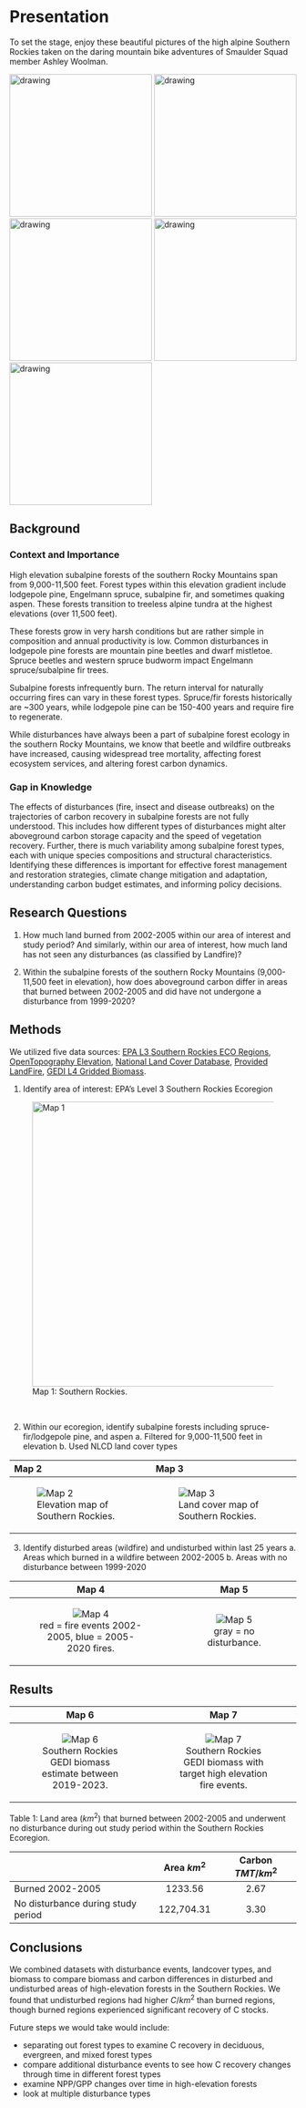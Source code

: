 # Presentation

To set the stage, enjoy these beautiful pictures of the high alpine Southern Rockies taken on the daring mountain bike adventures of Smaulder Squad member Ashley Woolman.
<p float="left">
  <img src="https://raw.githubusercontent.com/CU-ESIIL/FCC24_Group_5/main/docs/project-documentation/IMG_0138.jpg" alt="drawing" width="250"/>
  <img src="https://raw.githubusercontent.com/CU-ESIIL/FCC24_Group_5/main/docs/project-documentation/IMG_5108.jpg" alt="drawing" width="250"/>
  <img src="https://raw.githubusercontent.com/CU-ESIIL/FCC24_Group_5/main/docs/project-documentation/IMG_5256.jpg" alt="drawing" width="250"/>
  <img src="https://raw.githubusercontent.com/CU-ESIIL/FCC24_Group_5/main/docs/project-documentation/IMG_9651.JPG" alt="drawing" width="250"/>
  <img src="https://raw.githubusercontent.com/CU-ESIIL/FCC24_Group_5/main/docs/project-documentation/original_6409622c-b99b-42ec-aff2-b0870d097180_PXL_20210815_181251343.jpg" alt="drawing" width="250"/>
</p>

## Background
### Context and Importance

High elevation subalpine forests of the southern Rocky Mountains span from 9,000-11,500 feet. Forest types within this elevation gradient include lodgepole pine, Engelmann spruce, subalpine fir, and sometimes quaking aspen. These forests transition to treeless alpine tundra at the highest elevations (over 11,500 feet). 

These forests grow in very harsh conditions but are rather simple in composition and annual productivity is low. 
Common disturbances in lodgepole pine forests are mountain pine beetles and dwarf mistletoe. Spruce beetles and western spruce budworm impact Engelmann spruce/subalpine fir trees. 

Subalpine forests infrequently burn. The return interval for naturally occurring fires can vary in these forest types. Spruce/fir forests historically are ~300 years, while lodgepole pine can be 150-400 years and require fire to regenerate. 

While disturbances have always been a part of subalpine forest ecology in the southern Rocky Mountains, we know that beetle and wildfire outbreaks have increased, causing widespread tree mortality, affecting forest ecosystem services, and altering forest carbon dynamics. 

### Gap in Knowledge

The effects of disturbances (fire, insect and disease outbreaks) on the trajectories of carbon recovery in subalpine forests are not fully understood. This includes how different types of disturbances might alter aboveground carbon storage capacity and the speed of vegetation recovery. Further, there is much variability among subalpine forest types, each with unique species compositions and structural characteristics. Identifying these differences is important for effective forest management and restoration strategies, climate change mitigation and adaptation, understanding carbon budget estimates, and informing policy decisions. 


## Research Questions

1. How much land burned from 2002-2005 within our area of interest and study period? And similarly, within our area of interest, how much land has not seen any disturbances (as classified by Landfire)?

2. Within the subalpine forests of the southern Rocky Mountains (9,000-11,500 feet in elevation), how does aboveground carbon differ in areas that burned between 2002-2005 and did have not undergone a disturbance from 1999-2020?


## Methods 

We utilized five data sources: [EPA L3 Southern Rockies ECO Regions](), [OpenTopography Elevation](https://github.com/jhollist/elevatr), [National Land Cover Database](), [Provided LandFire](), [GEDI L4 Gridded Biomass]().

1. Identify area of interest: EPA’s Level 3 Southern Rockies Ecoregion
<figure>
  <img src="https://raw.githubusercontent.com/CU-ESIIL/FCC24_Group_5/main/docs/project-documentation/method_image1.png" alt="Map 1" width="500">
  <figcaption>Map 1: Southern Rockies.</figcaption>
</figure>
</br>

2. Within our ecoregion, identify subalpine forests including spruce-fir/lodgepole pine, and aspen
a. Filtered for 9,000-11,500 feet in elevation
b. Used NLCD land cover types

| Map 2 | Map 3|
|:---|:---|
|<figure><img src="https://raw.githubusercontent.com/CU-ESIIL/FCC24_Group_5/main/docs/project-documentation/method_image2.png" alt="Map 2"><figcaption>Elevation map of Southern Rockies.</figcaption></figure>|<figure><img src="https://raw.githubusercontent.com/CU-ESIIL/FCC24_Group_5/main/docs/project-documentation/method_image3.png" alt="Map 3"><figcaption>Land cover map of Southern Rockies.</figcaption></figure>|

3. Identify disturbed areas (wildfire) and undisturbed within last 25 years 
a. Areas which burned in a wildfire between 2002-2005
b. Areas with no disturbance between 1999-2020

| Map 4 | Map 5 |
|:----:|:----:|
|<figure><img src="https://raw.githubusercontent.com/CU-ESIIL/FCC24_Group_5/main/docs/project-documentation/method_image4.png" alt="Map 4"><figcaption>red = fire events 2002-2005, blue = 2005-2020 fires.</figcaption></figure>|<figure><img src="https://raw.githubusercontent.com/CU-ESIIL/FCC24_Group_5/main/docs/project-documentation/method_image5.png" alt="Map 5"><figcaption>gray = no disturbance.</figcaption></figure>|

## Results

| Map 6 | Map 7 |
|:----:|:----:|
|<figure><img src="https://raw.githubusercontent.com/CU-ESIIL/FCC24_Group_5/main/code/visualization/gedi_biomass_south_rock.png" alt="Map 6"><figcaption>Southern Rockies GEDI biomass estimate between 2019-2023.</figcaption></figure>|<figure><img src="https://raw.githubusercontent.com/CU-ESIIL/FCC24_Group_5/main/code/visualization/gedi_biomass_highelev_fire_32613.png" alt="Map 7"><figcaption>Southern Rockies GEDI biomass with target high elevation fire events.</figcaption></figure>|

Table 1: Land area ($km^2$) that burned between 2002-2005 and underwent no disturbance during out study period within the Southern Rockies Ecoregion.

| | Area $km^2$ | Carbon $TMT/km^2$ |
|:----|:----:|:----:|
| Burned 2002-2005 | 1233.56 | 2.67 |
| No disturbance during study period | 122,704.31 | 3.30 |

## Conclusions

We combined datasets with disturbance events, landcover types, and biomass to compare
biomass and carbon differences in disturbed and undisturbed areas of high-elevation forests in the Southern Rockies. We found that undisturbed regions had higher $C/km^2$ than burned regions, though burned regions experienced significant recovery of C stocks.

Future steps we would take would include:
  - separating out forest types to examine C recovery in deciduous, evergreen, and mixed forest types
  - compare additional disturbance events to see how C recovery changes through time in different forest types
  - examine NPP/GPP changes over time in high-elevation forests
  - look at multiple disturbance types
